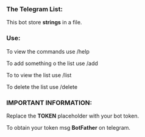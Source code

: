 ### The Telegram List:
This bot store **strings** in a file.

### Use:

To view the commands use /help

To add something o the list use /add

To to view the list use /list

To delete the list use /delete

### IMPORTANT INFORMATION:

Replace the **TOKEN** placeholder with your bot token.

To obtain your token msg **BotFather** on telegram.
